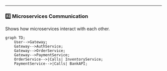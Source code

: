 
---

### 2️⃣ **Microservices Communication**  
Shows how microservices interact with each other.

```mermaid
graph TD;
    User-->Gateway;
    Gateway-->AuthService;
    Gateway-->OrderService;
    Gateway-->PaymentService;
    OrderService-->|Calls| InventoryService;
    PaymentService-->|Calls| BankAPI;
